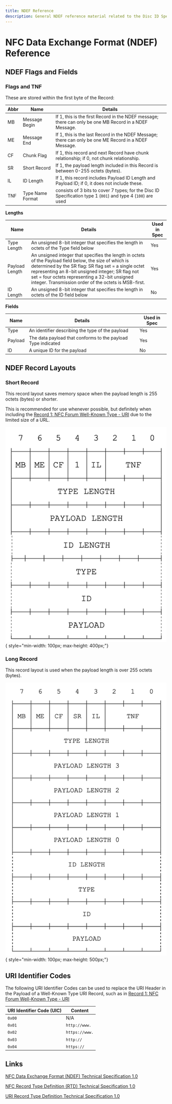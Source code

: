 ```yaml
---
title: NDEF Reference
description: General NDEF reference material related to the Disc ID Specification
---
```



# NFC Data Exchange Format (NDEF) Reference

## NDEF Flags and Fields 

### Flags and TNF
These are stored within the first byte of the Record:

| Abbr | Name             | Details |
|------|------------------|---------|
| MB   | Message Begin    | If 1, this is the first Record in the NDEF message; there can only be one MB Record in a NDEF Message. |
| ME   | Message End      | If 1, this is the last Record in the NDEF Message; there can only be one ME Record in a NDEF Message. |
| CF   | Chunk Flag       | If 1, this record and next Record have chunk relationship; if 0, not chunk relationship. |
| SR   | Short Record     | If 1, the payload length included in this Record is between 0-255 octets (bytes). |
| IL   | ID Length        | If 1, this record includes Payload ID Length and Payload ID; if 0, it does not include these. |
| TNF  | Type Name Format | consists of 3 bits to cover 7 types; for the Disc ID Specification type 1 (`001`) and type 4 (`100`) are used |

**Lengths**

| Name           | Details | Used in Spec |
|----------------|---------|--------------|
| Type Length    | An unsigned 8-bit integer that specifies the length in octets of the Type field below | Yes |
| Payload Length | An unsigned integer that specifies the length in octets of the Payload field below, the size of which is determined by the SR flag: SR flag set = a single octet representing an 8-bit unsigned integer; SR flag not set = four octets representing a 32-bit unsigned integer. Transmission order of the octets is MSB-first. | Yes |
| ID Length      | An unsigned 8-bit integer that specifies the length in octets of the ID field below | No |

**Fields**

| Name    | Details | Used in Spec |
|---------|---------|--------------|
| Type    | An identifier describing the type of the payload | Yes |
| Payload | The data payload that conforms to the payload Type indicated | Yes |
| ID      | A unique ID for the payload | No |

## NDEF Record Layouts

### Short Record
This record layout saves memory space when the payload length is 255 octets (bytes) or shorter.

This is recommended for use whenever possible, but definitely when including the [Record 1: NFC Forum Well-Known Type - URI](disc-id.md#record-1-nfc-forum-well-known-type-uri) due to the limited size of a URL.

![NDEF Short Record Layout](/images/NDEF_Short_Record_Layout.png){ style="min-width: 100px; max-height: 400px;"}

### Long Record
This record layout is used when the payload length is over 255 octets (bytes).

![NDEF Record Layout](/images/NDEF_Record_Layout.png){ style="min-width: 100px; max-height: 500px;"}

## URI Identifier Codes
The following URI Identifier Codes can be used to replace the URI Header in the Payload of a Well-Known Type URI Record, such as in [Record 1: NFC Forum Well-Known Type - URI](/specification/disc-id.md#record-1-nfc-forum-well-known-type-uri)

| URI Identifier Code (UIC) | Content        |
|---------------------------|----------------|
| `0x00`                    | N/A            |
| `0x01`                    | `http://www.`  |
| `0x02`                    | `https://www.` |
| `0x03`                    | `http://`      |
| `0x04`                    | `https://`     |

## Links

[NFC Data Exchange Format (NDEF) Technical Specification 1.0](https://github.com/haldean/ndef/blob/master/docs/NFCForum-TS-NDEF_1.0.pdf)

[NFC Record Type Definition (RTD) Technical Specification 1.0](https://github.com/haldean/ndef/blob/master/docs/NFCForum-TS-RTD_1.0.pdf)

[URI Record Type Definition Technical Specification 1.0](https://github.com/haldean/ndef/blob/master/docs/NFCForum-TS-RTD_URI_1.0.pdf)